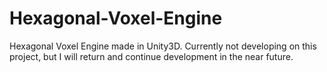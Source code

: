 # Hexagonal-Voxel-Engine
Hexagonal Voxel Engine made in Unity3D. Currently not developing on this project, but I will return and continue development in the near future. 
